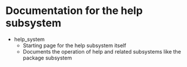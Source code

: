 # Documentation for the help subsystem



- help_system
  * Starting page for  the help subsystem itself
  * Documents the operation of help and related subsystems like the package subsystem